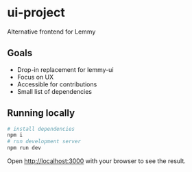 # ui-project
Alternative frontend for Lemmy

## Goals

* Drop-in replacement for lemmy-ui
* Focus on UX
* Accessible for contributions
* Small list of dependencies

## Running locally

```bash
# install dependencies
npm i
# run development server
npm run dev
```

Open [http://localhost:3000](http://localhost:3000) with your browser to see the result.
